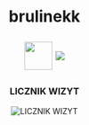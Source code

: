 <h1 align="center">brulinekk
<p align="center">
  <img align="center" width="50px" src="https://cdn.jsdelivr.net/npm/simple-icons@v3/icons/discord.svg" />
  <img src="https://readme-typing-svg.herokuapp.com/?center=true&vCenter=true&color=da3287&width=500&lines=+discord.gg/fivepvppl" />
</p></h1>
<h3 align="center">LICZNIK WIZYT</h3>
<p align="center">
  <img src="https://profile-counter.glitch.me/brulinekk/count.svg" alt="LICZNIK WIZYT" />
</p>
